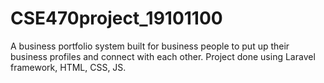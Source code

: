 # CSE470project_19101100
A business portfolio system built for business people to put up their business profiles and connect with each other.
Project done using Laravel framework, HTML, CSS, JS.
